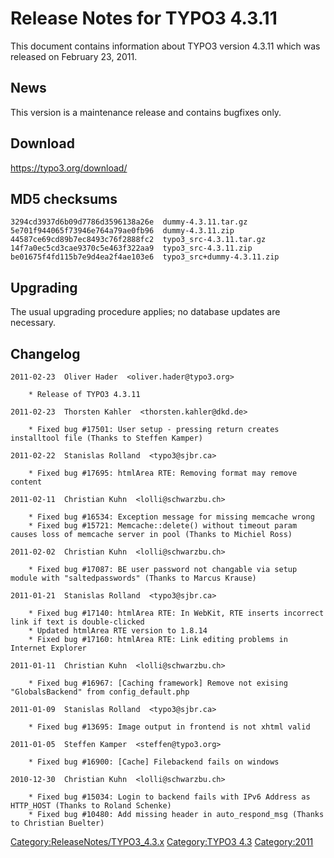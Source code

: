 Release Notes for TYPO3 4.3.11
==============================

This document contains information about TYPO3 version 4.3.11 which was
released on February 23, 2011.

News
----

This version is a maintenance release and contains bugfixes only.

Download
--------

<https://typo3.org/download/>

MD5 checksums
-------------

    3294cd3937d6b09d7786d3596138a26e  dummy-4.3.11.tar.gz
    5e701f944065f73946e764a79ae0fb96  dummy-4.3.11.zip
    44587ce69cd89b7ec8493c76f2888fc2  typo3_src-4.3.11.tar.gz
    14f7a0ec5cd3cae9370c5e463f322aa9  typo3_src-4.3.11.zip
    be01675f4fd115b7e9d4ea2f4ae103e6  typo3_src+dummy-4.3.11.zip

Upgrading
---------

The usual upgrading procedure applies; no database updates are
necessary.

Changelog
---------

    2011-02-23  Oliver Hader  <oliver.hader@typo3.org>

        * Release of TYPO3 4.3.11

    2011-02-23  Thorsten Kahler  <thorsten.kahler@dkd.de>

        * Fixed bug #17501: User setup - pressing return creates installtool file (Thanks to Steffen Kamper)

    2011-02-22  Stanislas Rolland  <typo3@sjbr.ca>

        * Fixed bug #17695: htmlArea RTE: Removing format may remove content

    2011-02-11  Christian Kuhn  <lolli@schwarzbu.ch>

        * Fixed bug #16534: Exception message for missing memcache wrong
        * Fixed bug #15721: Memcache::delete() without timeout param causes loss of memcache server in pool (Thanks to Michiel Ross)

    2011-02-02  Christian Kuhn  <lolli@schwarzbu.ch>

        * Fixed bug #17087: BE user password not changable via setup module with "saltedpasswords" (Thanks to Marcus Krause)

    2011-01-21  Stanislas Rolland  <typo3@sjbr.ca>

        * Fixed bug #17140: htmlArea RTE: In WebKit, RTE inserts incorrect link if text is double-clicked
        * Updated htmlArea RTE version to 1.8.14
        * Fixed bug #17160: htmlArea RTE: Link editing problems in Internet Explorer

    2011-01-11  Christian Kuhn  <lolli@schwarzbu.ch>

        * Fixed bug #16967: [Caching framework] Remove not exising "GlobalsBackend" from config_default.php

    2011-01-09  Stanislas Rolland  <typo3@sjbr.ca>

        * Fixed bug #13695: Image output in frontend is not xhtml valid

    2011-01-05  Steffen Kamper  <steffen@typo3.org>

        * Fixed bug #16900: [Cache] Filebackend fails on windows

    2010-12-30  Christian Kuhn  <lolli@schwarzbu.ch>

        * Fixed bug #15034: Login to backend fails with IPv6 Address as HTTP_HOST (Thanks to Roland Schenke)
        * Fixed bug #10480: Add missing header in auto_respond_msg (Thanks to Christian Buelter)

<Category:ReleaseNotes/TYPO3_4.3.x> [Category:TYPO3
4.3](Category:TYPO3_4.3 "wikilink") <Category:2011>
